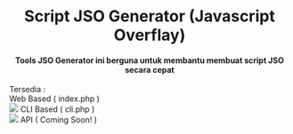 <H1 align="center">Script JSO Generator (Javascript Overflay)
</H1>
<H4 align="center">Tools JSO Generator ini berguna untuk membantu membuat script JSO secara cepat </H4>

Tersedia : <br> 
 Web Based ( index.php ) <br>
 <img src="https://i.ibb.co/7n0tX39/image.png">
 CLI Based ( cli.php ) <br> 
 <img src="https://i.ibb.co/2vmxNY3/carbon-4.png">
 API ( Coming Soon! )
